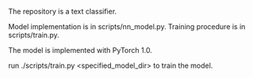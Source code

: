 The repository is a text classifier.

Model implementation is in scripts/nn\_model.py. Training procedure is in scripts/train.py.

The model is implemented with PyTorch 1.0.

run ./scripts/train.py <specified_model_dir> to train the model.
